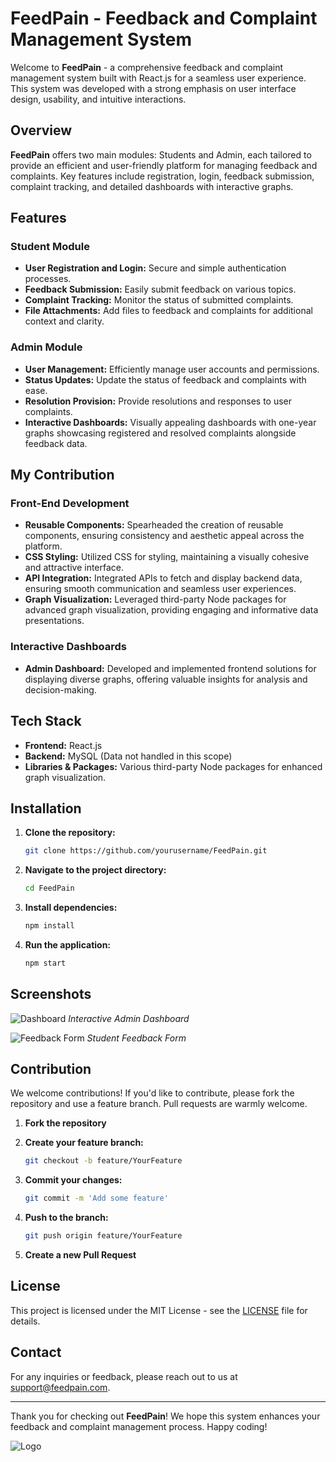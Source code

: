 # FeedPain - Feedback and Complaint Management System

Welcome to **FeedPain** - a comprehensive feedback and complaint management system built with React.js for a seamless user experience. This system was developed with a strong emphasis on user interface design, usability, and intuitive interactions.

## Overview

**FeedPain** offers two main modules: Students and Admin, each tailored to provide an efficient and user-friendly platform for managing feedback and complaints. Key features include registration, login, feedback submission, complaint tracking, and detailed dashboards with interactive graphs.

## Features

### Student Module

- **User Registration and Login:** Secure and simple authentication processes.
- **Feedback Submission:** Easily submit feedback on various topics.
- **Complaint Tracking:** Monitor the status of submitted complaints.
- **File Attachments:** Add files to feedback and complaints for additional context and clarity.

### Admin Module

- **User Management:** Efficiently manage user accounts and permissions.
- **Status Updates:** Update the status of feedback and complaints with ease.
- **Resolution Provision:** Provide resolutions and responses to user complaints.
- **Interactive Dashboards:** Visually appealing dashboards with one-year graphs showcasing registered and resolved complaints alongside feedback data.

## My Contribution

### Front-End Development

- **Reusable Components:** Spearheaded the creation of reusable components, ensuring consistency and aesthetic appeal across the platform.
- **CSS Styling:** Utilized CSS for styling, maintaining a visually cohesive and attractive interface.
- **API Integration:** Integrated APIs to fetch and display backend data, ensuring smooth communication and seamless user experiences.
- **Graph Visualization:** Leveraged third-party Node packages for advanced graph visualization, providing engaging and informative data presentations.

### Interactive Dashboards

- **Admin Dashboard:** Developed and implemented frontend solutions for displaying diverse graphs, offering valuable insights for analysis and decision-making.

## Tech Stack

- **Frontend:** React.js
- **Backend:** MySQL (Data not handled in this scope)
- **Libraries & Packages:** Various third-party Node packages for enhanced graph visualization.

## Installation

1. **Clone the repository:**

   ```sh
   git clone https://github.com/yourusername/FeedPain.git
   ```

2. **Navigate to the project directory:**

   ```sh
   cd FeedPain
   ```

3. **Install dependencies:**

   ```sh
   npm install
   ```

4. **Run the application:**

   ```sh
   npm start
   ```

## Screenshots

![Dashboard](path/to/dashboard-screenshot.png)
*Interactive Admin Dashboard*

![Feedback Form](path/to/feedback-form-screenshot.png)
*Student Feedback Form*

## Contribution

We welcome contributions! If you'd like to contribute, please fork the repository and use a feature branch. Pull requests are warmly welcome.

1. **Fork the repository**
2. **Create your feature branch:**

   ```sh
   git checkout -b feature/YourFeature
   ```

3. **Commit your changes:**

   ```sh
   git commit -m 'Add some feature'
   ```

4. **Push to the branch:**

   ```sh
   git push origin feature/YourFeature
   ```

5. **Create a new Pull Request**

## License

This project is licensed under the MIT License - see the [LICENSE](LICENSE) file for details.

## Contact

For any inquiries or feedback, please reach out to us at <support@feedpain.com>.

---

Thank you for checking out **FeedPain**! We hope this system enhances your feedback and complaint management process. Happy coding!

![Logo](path/to/logo.png)
